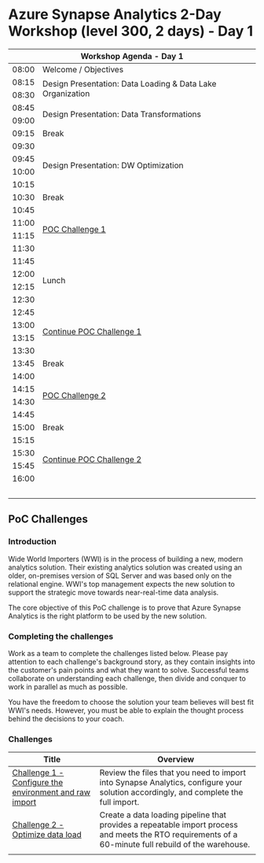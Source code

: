 # Azure Synapse Analytics 2-Day Workshop (level 300, 2 days) - Day 1

<table>
    <thead><tr>
        <th colspan=5>Workshop Agenda - Day 1</th>
    </tr></thead>
    <tbody>
        <tr>
            <td>08:00</td>
            <td>Welcome / Objectives</td>
        </tr>
        <tr>
            <td>08:15</td>
            <td rowspan=2>Design Presentation: Data Loading & Data Lake Organization</td>
        </tr>
        <tr><td>08:30</td></tr>
        <tr>
            <td>08:45</td>
            <td rowspan=2>Design Presentation: Data Transformations</td>
        </tr>
        <tr><td>09:00</td></tr>
        <tr>
            <td>09:15</td>
            <td>Break</td>
        </tr>
        <tr>
            <td>09:30</td>
            <td rowspan=4>Design Presentation: DW Optimization</td>
        </tr>
        <tr><td>09:45</td></tr>
        <tr><td>10:00</td></tr>
        <tr><td>10:15</td></tr>
        <tr>
            <td>10:30</td>
            <td>Break</td>
        </tr>
        <tr>
            <td>10:45</td>
            <td rowspan=4>
                <a href="poc-challenge-1.md">POC Challenge 1</a>
            </td>
        </tr>
        <tr><td>11:00</td></tr>
        <tr><td>11:15</td></tr>
        <tr><td>11:30</td></tr>
        <tr>
            <td>11:45</td>
            <td rowspan=4>Lunch</td>
        </tr>
        <tr><td>12:00</td></tr>
        <tr><td>12:15</td></tr>
        <tr><td>12:30</td></tr>
        <tr>
            <td>12:45</td>
            <td rowspan=4>
                <a href="poc-challenge-1.md">Continue POC Challenge 1</a>
            </td>
        </tr>
        <tr><td>13:00</td></tr>
        <tr><td>13:15</td></tr>
        <tr><td>13:30</td></tr>
        <tr>
            <td>13:45</td>
            <td>Break</td>
        </tr>
        <tr>
            <td>14:00</td>
            <td rowspan=4>
                <a href="poc-challenge-2.md">POC Challenge 2</a>
            </td>
        </tr>
        <tr><td>14:15</td></tr>
        <tr><td>14:30</td></tr>
        <tr><td>14:45</td></tr>
        <tr>
            <td>15:00</td>
            <td>Break</td>
        </tr>
        <tr>
            <td>15:15</td>
            <td rowspan=4>
                <a href="poc-challenge-2.md">Continue POC Challenge 2</a>
            </td>
        </tr>
        <tr><td>15:30</td></tr>
        <tr><td>15:45</td></tr>
        <tr><td>16:00</td></tr>
        <tr><td colspan=3>&nbsp;</td></tr>
    </tbody>
</table>

## PoC Challenges

### Introduction

Wide World Importers (WWI) is in the process of building a new, modern analytics solution. Their existing analytics solution was created using an older, on-premises version of SQL Server and was based only on the relational engine. WWI's top management expects the new solution to support the strategic move towards near-real-time data analysis.

The core objective of this PoC challenge is to prove that Azure Synapse Analytics is the right platform to be used by the new solution.

### Completing the challenges

Work as a team to complete the challenges listed below. Please pay attention to each challenge's background story, as they contain insights into the customer's pain points and what they want to solve. Successful teams collaborate on understanding each challenge, then divide and conquer to work in parallel as much as possible.

You have the freedom to choose the solution your team believes will best fit WWI's needs. However, you must be able to explain the thought process behind the decisions to your coach.

### Challenges

| Title                                                                                        | Overview                                                                                                                                                                                                                                     |
| -------------------------------------------------------------------------------------------- | -------------------------------------------------------------------------------------------------------------------------------------------------------------------------------------------------------------------------------------------- |
| [Challenge 1 - Configure the environment and raw import](./poc-challenge-1.md)                   | Review the files that you need to import into Synapse Analytics, configure your solution accordingly, and complete the full import.                                                                                                          |
| [Challenge 2 - Optimize data load](./poc-challenge-2.md)                                         | Create a data loading pipeline that provides a repeatable import process and meets the RTO requirements of a 60-minute full rebuild of the warehouse.                                                                                        |
|                                                                                              |                                                                                                                                                                                                                                              |
